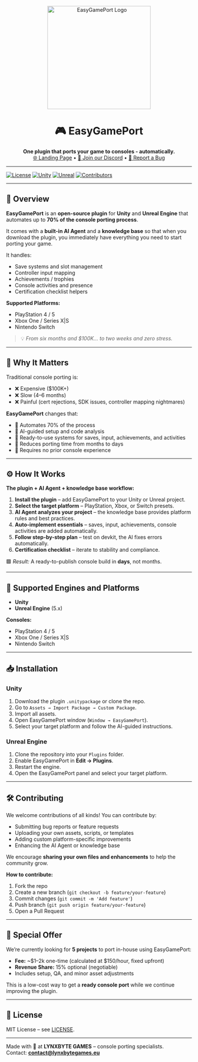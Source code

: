 <p align="center">
  <a href="https://www.lynxbytegames.eu/easygameport" target="_blank">
    <img src="https://i.postimg.cc/8JGyD126/Logo-white.png" alt="EasyGamePort Logo" width="280"/>
  </a>
</p>

<h1 align="center">🎮 EasyGamePort</h1>

<p align="center">
  <b>One plugin that ports your game to consoles - automatically.</b><br/>
  <a href="https://www.lynxbytegames.eu/easygameport">🌐 Landing Page</a> •
  <a href="https://discord.gg/zWbNC6vwRz">💬 Join our Discord</a> •
  <a href="https://github.com/lynxbytegames/EasyGamePort/issues">🐞 Report a Bug</a>
</p>

---

[![License](https://img.shields.io/badge/license-MIT-green)](LICENSE)
[![Unity](https://img.shields.io/badge/Unity-2020%2B-blue)](https://unity.com/)
[![Unreal](https://img.shields.io/badge/Unreal-5.x-blue)](https://www.unrealengine.com/)
[![Contributors](https://img.shields.io/github/contributors/lynxbytegames/EasyGamePort)](https://github.com/lynxbytegames/EasyGamePort/graphs/contributors)

---

## 🚀 Overview

**EasyGamePort** is an **open-source plugin** for **Unity** and **Unreal Engine** that automates up to **70% of the console porting process**.  

It comes with a **built-in AI Agent** and a **knowledge base** so that when you download the plugin, you immediately have everything you need to start porting your game.  

It handles:  
- Save systems and slot management  
- Controller input mapping  
- Achievements / trophies  
- Console activities and presence  
- Certification checklist helpers  

**Supported Platforms:**  
- PlayStation 4 / 5  
- Xbox One / Series X|S  
- Nintendo Switch  

> 💡 *From six months and $100K… to two weeks and zero stress.*

---

## 🧠 Why It Matters

Traditional console porting is:  
- ❌ Expensive ($100K+)  
- ❌ Slow (4–6 months)  
- ❌ Painful (cert rejections, SDK issues, controller mapping nightmares)  

**EasyGamePort** changes that:  
- 🩷 Automates 70% of the process  
- 🩷 AI-guided setup and code analysis  
- 🩷 Ready-to-use systems for saves, input, achievements, and activities  
- 🩷 Reduces porting time from months to days  
- 🩷 Requires no prior console experience

---

## ⚙️ How It Works

**The plugin + AI Agent + knowledge base workflow:**

1. **Install the plugin** – add EasyGamePort to your Unity or Unreal project.  
2. **Select the target platform** – PlayStation, Xbox, or Switch presets.  
3. **AI Agent analyzes your project** – the knowledge base provides platform rules and best practices.  
4. **Auto-implement essentials** – saves, input, achievements, console activities are added automatically.  
5. **Follow step-by-step plan** – test on devkit, the AI fixes errors automatically.  
6. **Certification checklist** – iterate to stability and compliance.

🟩 *Result:* A ready-to-publish console build in **days**, not months.

---

## 🧩 Supported Engines and Platforms

- **Unity**  
- **Unreal Engine** (5.x)  

**Consoles:**  
- PlayStation 4 / 5  
- Xbox One / Series X|S  
- Nintendo Switch  

---

## 📥 Installation

### Unity

1. Download the plugin `.unitypackage` or clone the repo.  
2. Go to `Assets → Import Package → Custom Package`.  
3. Import all assets.  
4. Open EasyGamePort window (`Window → EasyGamePort`).  
5. Select your target platform and follow the AI-guided instructions.  

### Unreal Engine

1. Clone the repository into your `Plugins` folder.  
2. Enable EasyGamePort in **Edit → Plugins**.  
3. Restart the engine.  
4. Open the EasyGamePort panel and select your target platform.  

---

## 🛠 Contributing

We welcome contributions of all kinds! You can contribute by:  
- Submitting bug reports or feature requests  
- Uploading your own assets, scripts, or templates  
- Adding custom platform-specific improvements  
- Enhancing the AI Agent or knowledge base  

We encourage **sharing your own files and enhancements** to help the community grow.  

**How to contribute:**  
1. Fork the repo  
2. Create a new branch (`git checkout -b feature/your-feature`)  
3. Commit changes (`git commit -m 'Add feature'`)  
4. Push branch (`git push origin feature/your-feature`)  
5. Open a Pull Request  

---

## 🎯 Special Offer

We’re currently looking for **5 projects** to port in-house using EasyGamePort:  
- **Fee:** ~$1–2k one-time (calculated at $150/hour, fixed upfront)  
- **Revenue Share:** 15% optional (negotiable)  
- Includes setup, QA, and minor asset adjustments  

This is a low-cost way to get a **ready console port** while we continue improving the plugin.

---

## 🌟 License

MIT License – see [LICENSE](LICENSE).  

---

Made with 🩷 at **LYNXBYTE GAMES** – console porting specialists.  
Contact: **contact@lynxbytegames.eu**
